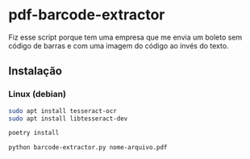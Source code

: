 # pdf-barcode-extractor

Fiz esse script porque tem uma empresa que me envia um boleto sem código de barras e com uma imagem do código ao invés do texto.

## Instalação

### Linux (debian)

```sh
sudo apt install tesseract-ocr
sudo apt install libtesseract-dev

poetry install
```

```
python barcode-extractor.py nome-arquivo.pdf
```
